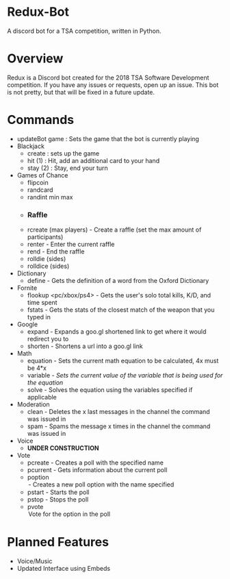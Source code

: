 # Redux-Bot
A discord bot for a TSA competition, written in Python.

# Overview
Redux is a Discord bot created for the 2018 TSA Software Development competition. If you have any issues or requests, open up an issue. This bot is not pretty, but that will be fixed in a future update.

# Commands
* updateBot game : Sets the game that the bot is currently playing
* Blackjack
  * create : sets up the game
  * hit (1) : Hit, add an additional card to your hand
  * stay (2) : Stay, end your turn
* Games of Chance
  * flipcoin
  * randcard
  * randint min max
  * ### Raffle
   * rcreate (max players) - Create a raffle (set the max amount of participants)
   * renter - Enter the current raffle
   * rend - End the raffle
  * rolldie (sides)
  * rolldice (sides)
* Dictionary
  * define <word> - Gets the definition of a word from the Oxford Dictionary
* Fornite
  * flookup <pc/xbox/ps4> <epic username> - Gets the user's solo total kills, K/D, and time spent
  * fstats <weapon name> - Gets the stats of the closest match of the weapon that you typed in
* Google
  * expand <url> - Expands a goo.gl shortened link to get where it would redirect you to
  * shorten <url> - Shortens a url into a goo.gl link
* Math
  * equation - Sets the current math equation to be calculated, 4x must be 4*x
  * variable <var> <value> - Sets the current value of the variable that is being used for the equation
  * solve - Solves the equation using the variables specified if applicable
* Moderation
  * clean <amount> - Deletes the x last messages in the channel the command was issued in
  * spam <message> <amount> - Spams the message x times in the channel the command was issued in
* Voice
  * **UNDER CONSTRUCTION**
* Vote
  * pcreate <poll name> - Creates a poll with the specified name
  * pcurrent - Gets information about the current poll
  * poption <option name> - Creates a new poll option with the name specified
  * pstart - Starts the poll
  * pstop - Stops the poll
  * pvote <option> Vote for the option in the poll

# Planned Features
* Voice/Music
* Updated Interface using Embeds
